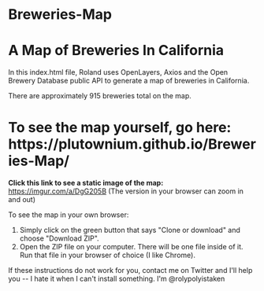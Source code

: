 # Breweries-Map

<h1>A Map of Breweries In California</h1>

In this index.html file, Roland uses OpenLayers, Axios and the Open Brewery Database public API to generate a map of breweries in California.

There are approximately 915 breweries total on the map.

<h1>To see the map yourself, go here: https://plutownium.github.io/Breweries-Map/</h1>

<strong>Click this link to see a static image of the map:</strong> https://imgur.com/a/DgG205B (The version in your browser can zoom in and out)

To see the map in your own browser:

1) Simply click on the green button that says "Clone or download" and choose "Download ZIP".
2) Open the ZIP file on your computer. There will be one file inside of it. Run that file in your browser of choice (I like Chrome).

If these instructions do not work for you, contact me on Twitter and I'll help you -- I hate it when I can't install something. I'm @rolypolyistaken
